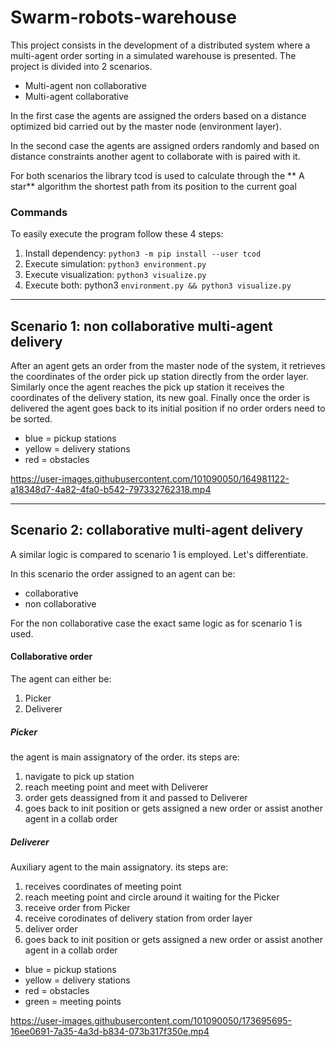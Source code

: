 # Swarm-robots-warehouse

This project consists in the development of a distributed system where a multi-agent order sorting in a simulated warehouse is presented. 
The project is divided into 2 scenarios. 
- Multi-agent non collaborative 
- Multi-agent collaborative 

In the first case the agents are assigned the orders based on a distance optimized bid carried out by the master node (environment layer). 

In the second case the agents are assigned orders randomly and based on distance constraints another agent to collaborate with is paired with it. 

For both scenarios the library tcod is used to calculate through the ** A star** algorithm the shortest path from its position to the current goal

### Commands

To easily execute the program follow these 4 steps:

1. Install dependency: `python3 -m pip install --user tcod`
2. Execute simulation: `python3 environment.py`
3. Execute visualization: `python3 visualize.py`
4. Execute both: python3 `environment.py && python3 visualize.py`

----------
## Scenario 1: non collaborative multi-agent delivery 

After an agent gets an order from the master node of the system, it retrieves the coordinates of the order pick up station directly from the order layer. 
Similarly once the agent reaches the pick up station it receives the coordinates of the delivery station, its new goal. 
Finally once the order is delivered the agent goes back to its initial position if no order orders need to be sorted. 

- blue = pickup stations 
- yellow = delivery stations
- red = obstacles 


https://user-images.githubusercontent.com/101090050/164981122-a18348d7-4a82-4fa0-b542-797332762318.mp4


-----------

## Scenario 2: collaborative multi-agent delivery

A similar logic is compared to scenario 1 is employed. Let's differentiate. 

In this scenario the order assigned to an agent can be: 

- collaborative 
- non collaborative 

For the non collaborative case the exact same logic as for scenario 1 is used. 

#### Collaborative order 
The agent can either be: 

1. Picker 
2. Deliverer

##### Picker

the agent is main assignatory of the order. its steps are: 

1. navigate to pick up station 
2. reach meeting point and meet with Deliverer
3. order gets deassigned from it and passed to Deliverer 
4. goes back to init position or gets assigned a new order or assist another agent in a collab order 


##### Deliverer 

Auxiliary agent to the main assignatory. its steps are: 


1. receives coordinates of meeting point 
2. reach meeting point and circle around it waiting for the Picker 
3. receive order from Picker 
4. receive corodinates of delivery station from order layer 
5. deliver order 
6. goes back to init position or gets assigned a new order or assist another agent in a collab order 

- blue = pickup stations 
- yellow = delivery stations
- red = obstacles 
- green = meeting points 


https://user-images.githubusercontent.com/101090050/173695695-16ee0691-7a35-4a3d-b834-073b317f350e.mp4

